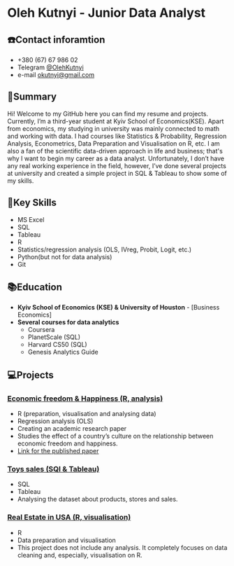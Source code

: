 # Oleh Kutnyi - Junior Data Analyst

## ☎️Contact inforamtion
-  +380 (67) 67 986 02
- Telegram [@OlehKutnyi](https://t.me/OlehKutnyi)
- e-mail okutnyi@gmail.com

## 📄Summary
Hi! Welcome to my GitHub here you can find my resume and projects. Currently, I’m a third-year student at Kyiv School of Economics(KSE). Apart from economics, my studying in university was mainly connected to math and working with data. I had courses like Statistics & Probability, Regression Analysis, Econometrics, Data Preparation and Visualisation on R, etc. I am also a fan of the scientific data-driven approach in life and business; that's why I want to begin my career as a data analyst. Unfortunately, I don’t have any real working experience in the field, however, I’ve done several projects at university and created a simple project in SQL & Tableau to show some of my skills. 

## 🎯Key Skills
- MS Excel
- SQL
- Tableau
- R
- Statistics/regression analysis (OLS, IVreg, Probit, Logit, etc.)
- Python(but not for data analysis)
- Git

## 📚Education
- **Kyiv School of Economics (KSE) & University of Houston** - [Business Economics]
- **Several courses for data analytics**
  - Coursera 
  - PlanetScale (SQL)
  - Harvard CS50 (SQL)
  - Genesis Analytics Guide

## 💻Projects
### [Economic freedom & Happiness (R, analysis)](https://github.com/OlehKutnyi/CV/blob/main/Economic%20Freedom%20%26%20Happiness.md)
- R (preparation, visualisation and analysing data)
- Regression analysis (OLS)
- Creating an academic research paper
- Studies the effect of a country’s culture on the relationship between economic freedom and happiness.
- [Link for the published paper](https://mpra.ub.uni-muenchen.de/119620/)

### [Toys sales (SQl & Tableau)](https://github.com/OlehKutnyi/CV/blob/main/Economic%20Freedom%20%26%20Happiness.md)
- SQL
- Tableau
- Analysing the dataset about products, stores and sales. 

### [Real Estate in USA (R, visualisation)](https://github.com/OlehKutnyi/CV/blob/main/Real%20Estate.md)
- R
- Data preparation and visualisation
- This project does not include any analysis. It completely focuses on data cleaning and, especially, visualisation on R.
